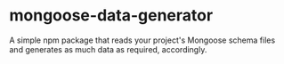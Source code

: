 # mongoose-data-generator
A simple npm package that reads your project's Mongoose schema files and generates as much data as required, accordingly.
